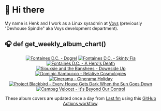 # 👋 Hi there

My name is Henk and I work as a Linux sysadmin at <a href="https://www.voys.co/about/">Voys</a> (previously "Devhouse Spindle" aka Voys development department).

## 🎧 def get_weekly_album_chart()
<!-- lastfm -->
<p align="center"><a href="https://www.last.fm/music/Fontaines+D.C./Dogrel"><img src="https://lastfm.freetls.fastly.net/i/u/64s/a6e4705a174dcf7b423e82ed06038263.jpg" title="Fontaines D.C. - Dogrel"></a> <a href="https://www.last.fm/music/Fontaines+D.C./Skinty+Fia"><img src="https://lastfm.freetls.fastly.net/i/u/64s/7384e60ccd4592662d959e2ec5335864.jpg" title="Fontaines D.C. - Skinty Fia"></a> <a href="https://www.last.fm/music/Fontaines+D.C./A+Hero%27s+Death"><img src="https://lastfm.freetls.fastly.net/i/u/64s/c26a07bde7cb26e937acf90255fdf240.jpg" title="Fontaines D.C. - A Hero's Death"></a> <a href="https://www.last.fm/music/Siouxsie+and+the+Banshees/Downside+Up"><img src="https://lastfm.freetls.fastly.net/i/u/64s/e0d7d49621c01a45073f1f6a173b7e96.jpg" title="Siouxsie and the Banshees - Downside Up"></a> <a href="https://www.last.fm/music/Dominic+Sambucco/Relative+Cosmologies"><img src="https://lastfm.freetls.fastly.net/i/u/64s/159de91f9198a2f7ab22df4a240614f4.jpg" title="Dominic Sambucco - Relative Cosmologies"></a> <a href="https://www.last.fm/music/Cinerama/Cinerama+Holiday"><img src="https://lastfm.freetls.fastly.net/i/u/64s/9dad018dde9a42e995df09e21e28453f.jpg" title="Cinerama - Cinerama Holiday"></a> <a href="https://www.last.fm/music/Project+Blackbird/Every+House+Gets+Dark+When+the+Sun+Goes+Down"><img src="https://lastfm.freetls.fastly.net/i/u/64s/25ad35eb3b008cfb273b550312a48d57.jpg" title="Project Blackbird - Every House Gets Dark When the Sun Goes Down"></a> <a href="https://www.last.fm/music/Campag+Velocet/It%27s+Beyond+Our+Control"><img src="https://lastfm.freetls.fastly.net/i/u/64s/e5aa1bfc34022cb931d4c230a532460a.jpg" title="Campag Velocet - It's Beyond Our Control"></a> </p>

<p align="center">These album covers are updated once a day from <a href="https://www.last.fm/user/hbokh">Last.fm</a> using this <a href="https://github.com/marketplace/actions/lastfm-to-markdown">GitHub Actions workflow</a>.</p>
